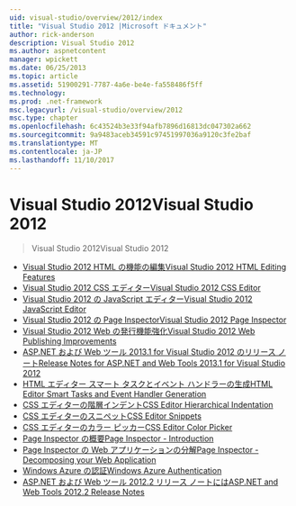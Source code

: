 ```yaml
---
uid: visual-studio/overview/2012/index
title: "Visual Studio 2012 |Microsoft ドキュメント"
author: rick-anderson
description: Visual Studio 2012
ms.author: aspnetcontent
manager: wpickett
ms.date: 06/25/2013
ms.topic: article
ms.assetid: 51900291-7787-4a6e-be4e-fa558486f5ff
ms.technology: 
ms.prod: .net-framework
msc.legacyurl: /visual-studio/overview/2012
msc.type: chapter
ms.openlocfilehash: 6c43524b3e33f94afb7896d16813dc047302a662
ms.sourcegitcommit: 9a9483aceb34591c97451997036a9120c3fe2baf
ms.translationtype: MT
ms.contentlocale: ja-JP
ms.lasthandoff: 11/10/2017
---
```

<a name="visual-studio-2012"></a><span data-ttu-id="47438-103">Visual Studio 2012</span><span class="sxs-lookup"><span data-stu-id="47438-103">Visual Studio 2012</span></span>
====================
> <span data-ttu-id="47438-104">Visual Studio 2012</span><span class="sxs-lookup"><span data-stu-id="47438-104">Visual Studio 2012</span></span>


- [<span data-ttu-id="47438-105">Visual Studio 2012 HTML の機能の編集</span><span class="sxs-lookup"><span data-stu-id="47438-105">Visual Studio 2012 HTML Editing Features</span></span>](visual-studio-2012-html-editing-features.md)
- [<span data-ttu-id="47438-106">Visual Studio 2012 CSS エディター</span><span class="sxs-lookup"><span data-stu-id="47438-106">Visual Studio 2012 CSS Editor</span></span>](visual-studio-2012-css-editor.md)
- [<span data-ttu-id="47438-107">Visual Studio 2012 の JavaScript エディター</span><span class="sxs-lookup"><span data-stu-id="47438-107">Visual Studio 2012 JavaScript Editor</span></span>](visual-studio-2012-javascript-editor.md)
- [<span data-ttu-id="47438-108">Visual Studio 2012 の Page Inspector</span><span class="sxs-lookup"><span data-stu-id="47438-108">Visual Studio 2012 Page Inspector</span></span>](visual-studio-2012-page-inspector.md)
- [<span data-ttu-id="47438-109">Visual Studio 2012 Web の発行機能強化</span><span class="sxs-lookup"><span data-stu-id="47438-109">Visual Studio 2012 Web Publishing Improvements</span></span>](visual-studio-2012-web-publishing-improvements.md)
- [<span data-ttu-id="47438-110">ASP.NET および Web ツール 2013.1 for Visual Studio 2012 のリリース ノート</span><span class="sxs-lookup"><span data-stu-id="47438-110">Release Notes for ASP.NET and Web Tools 2013.1 for Visual Studio 2012</span></span>](aspnet-and-web-tools-20131-for-visual-studio-2012.md)
- [<span data-ttu-id="47438-111">HTML エディター スマート タスクとイベント ハンドラーの生成</span><span class="sxs-lookup"><span data-stu-id="47438-111">HTML Editor Smart Tasks and Event Handler Generation</span></span>](visual-studio-vnext-videos-html-editor-smart-tasks-and-event-handler-generation.md)
- [<span data-ttu-id="47438-112">CSS エディターの階層インデント</span><span class="sxs-lookup"><span data-stu-id="47438-112">CSS Editor Hierarchical Indentation</span></span>](visual-studio-vnext-videos-css-editor-hierarchical-indentation.md)
- [<span data-ttu-id="47438-113">CSS エディターのスニペット</span><span class="sxs-lookup"><span data-stu-id="47438-113">CSS Editor Snippets</span></span>](visual-studio-vnext-videos-css-editor-snippets.md)
- [<span data-ttu-id="47438-114">CSS エディターのカラー ピッカー</span><span class="sxs-lookup"><span data-stu-id="47438-114">CSS Editor Color Picker</span></span>](visual-studio-vnext-videos-css-editor-color-picker.md)
- [<span data-ttu-id="47438-115">Page Inspector の概要</span><span class="sxs-lookup"><span data-stu-id="47438-115">Page Inspector - Introduction</span></span>](visual-studio-vnext-videos-page-inspector-introduction.md)
- [<span data-ttu-id="47438-116">Page Inspector の Web アプリケーションの分解</span><span class="sxs-lookup"><span data-stu-id="47438-116">Page Inspector - Decomposing your Web Application</span></span>](visual-studio-vnext-videos-page-inspector-decomposing-your-web-application.md)
- [<span data-ttu-id="47438-117">Windows Azure の認証</span><span class="sxs-lookup"><span data-stu-id="47438-117">Windows Azure Authentication</span></span>](windows-azure-authentication.md)
- [<span data-ttu-id="47438-118">ASP.NET および Web ツール 2012.2 リリース ノートには</span><span class="sxs-lookup"><span data-stu-id="47438-118">ASP.NET and Web Tools 2012.2 Release Notes</span></span>](aspnet-and-web-tools-20122-release-notes-rtw.md)
